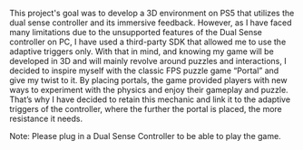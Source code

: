 This project's goal was to develop a 3D environment on PS5 that utilizes the dual sense controller and its immersive feedback. However, as I have faced many limitations due to the unsupported features of the Dual Sense controller on PC, I have used a third-party SDK that allowed me to use the adaptive triggers only. With that in mind, and knowing my game will be developed in 3D and will mainly revolve around puzzles and interactions, I decided to inspire myself with the classic FPS puzzle game “Portal” and give my twist to it. By placing portals, the game provided players with new ways to experiment with the physics and enjoy their gameplay and puzzle. That’s why I have decided to retain this mechanic and link it to the adaptive triggers of the controller, where the further the portal is placed, the more resistance it needs.


Note: Please plug in a Dual Sense Controller to be able to play the game.
